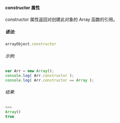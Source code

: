 #### constructor 属性

  constructor 属性返回对创建此对象的 Array 函数的引用。

##### 语法:

  ```javascript
  arrayObject.constructor
  ```

###### 示例:

  ```javascript
  var Arr = new Array();
  console.log( Arr.constructor );
  console.log( Arr.constructor == Array );
  ```

###### 结果:

  ```javascript
  >>>
  Array()
  true
  ```
